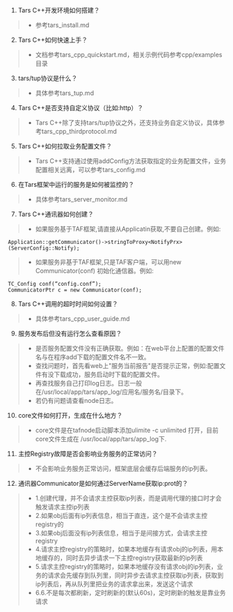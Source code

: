 
1. Tars C++开发环境如何搭建？
> * 参考tars_install.md

2. Tars C++如何快速上手？
> * 文档参考tars_cpp_quickstart.md，相关示例代码参考cpp/examples目录

3. tars/tup协议是什么？
> * 具体参考tars_tup.md

4. Tars C++是否支持自定义协议（比如:http）？
> * Tars C++除了支持tars/tup协议之外，还支持业务自定义协议，具体参考tars_cpp_thirdprotocol.md

5. Tars C++如何拉取业务配置文件？
> * Tars C++支持通过使用addConfig方法获取指定的业务配置文件，业务配置相关远离，可以参考tars_config.md

6. 在Tars框架中运行的服务是如何被监控的？
> * 具体参考tars_server_monitor.md

7. Tars C++通讯器如何创建？
> * 如果服务基于TAF框架,请直接从Applicatin获取,不要自己创建。例如: 
```
Application::getCommunicator()->stringToProxy<NotifyPrx>(ServerConfig::Notify);
```
> * 如果服务非基于TAF框架,只是TAF客户端，可以用new Communicator(conf) 初始化通信器。例如:
``` 
TC_Config conf(“config.conf”);
CommunicatorPtr c = new Communicator(conf);
```

8. Tars C++调用的超时时间如何设置？
> * 具体参考tars_cpp_user_guide.md

9. 服务发布后但没有运行怎么查看原因？
> * 是否服务配置文件没有正确获取。例如：在web平台上配置的配置文件名与在程序add下载的配置文件名不一致。
> * 查找问题时，首先看web上"服务当前报告"是否提示正常，例如:配置文件有没下载成功，服务启动时下载的配置文件。
> * 再查找服务自己打印log日志。日志一般在/usr/local/app/tars/app_log/应用名/服务名/目录下。
> * 若仍有问题请查看node日志。

10. core文件如何打开，生成在什么地方？
> * core文件是在tafnode启动脚本添加ulimite -c unlimited 打开，目前core文件生成在 /usr/local/app/tars/app_log下.

11. 主控Registry故障是否会影响业务服务的正常访问？
> * 不会影响业务服务正常访问，框架底层会缓存后端服务的ip列表。

12. 通讯器Communicator是如何通过ServerName获取ip:prot的？
> * 1.创建代理，并不会请求主控获取ip列表，而是调用代理的接口时才会触发请求主控ip列表
> * 2.如果obj后面有ip列表信息，相当于直连，这个是不会请求主控registry的
> * 3.如果obj后面没有ip列表信息，相当于是间接方式，会请求主控registry
> * 4.请求主控registry的策略时，如果本地缓存有请求obj的ip列表，用本地缓存的，同时去异步请求一下主控registry获取最新的ip列表
> * 5.请求主控registry的策略时，如果本地缓存没有请求obj的ip列表，业务的请求会先缓存到队列里，同时异步去请求主控获取ip列表，获取到ip列表后，再从队列里把业务的请求拿出来，发送这个请求
> * 6.6.不是每次都刷新，定时刷新的(默认60s)，定时刷新的触发是靠业务请求